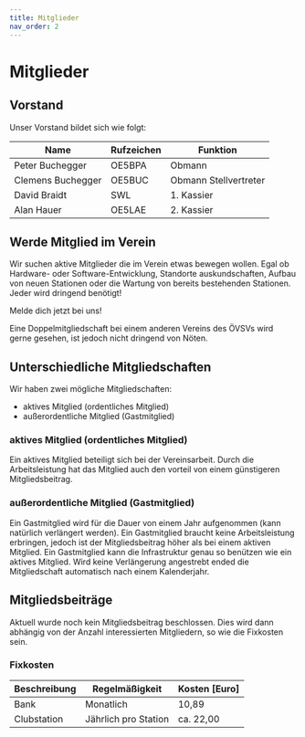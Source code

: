 ```yaml
---
title: Mitglieder
nav_order: 2
---
```


# Mitglieder

## Vorstand

Unser Vorstand bildet sich wie folgt:

| Name              | Rufzeichen | Funktion              |
| ----------------- | ---------- | --------------------- |
| Peter Buchegger   | OE5BPA     | Obmann                |
| Clemens Buchegger | OE5BUC     | Obmann Stellvertreter |
| David Braidt      | SWL        | 1. Kassier            |
| Alan Hauer        | OE5LAE     | 2. Kassier            |


## Werde Mitglied im Verein

Wir suchen aktive Mitglieder die im Verein etwas bewegen wollen.
Egal ob Hardware- oder Software-Entwicklung, Standorte auskundschaften, Aufbau von neuen Stationen oder die Wartung von bereits bestehenden Stationen. Jeder wird dringend benötigt!

Melde dich jetzt bei uns!

Eine Doppelmitgliedschaft bei einem anderen Vereins des ÖVSVs wird gerne gesehen, ist jedoch nicht dringend von Nöten.

## Unterschiedliche Mitgliedschaften

Wir haben zwei mögliche Mitgliedschaften:

- aktives Mitglied (ordentliches Mitglied)
- außerordentliche Mitglied (Gastmitglied)

### aktives Mitglied (ordentliches Mitglied)

Ein aktives Mitglied beteiligt sich bei der Vereinsarbeit. Durch die Arbeitsleistung hat das Mitglied auch den vorteil von einem günstigeren Mitgliedsbeitrag.

### außerordentliche Mitglied (Gastmitglied)

Ein Gastmitglied wird für die Dauer von einem Jahr aufgenommen (kann natürlich verlängert werden). Ein Gastmitglied braucht keine Arbeitsleistung erbringen, jedoch ist der Mitgliedsbeitrag höher als bei einem aktiven Mitglied. Ein Gastmitglied kann die Infrastruktur genau so benützen wie ein aktives Mitglied. Wird keine Verlängerung angestrebt ended die Mitgliedschaft automatisch nach einem Kalenderjahr.

## Mitgliedsbeiträge

Aktuell wurde noch kein Mitgliedsbeitrag beschlossen. Dies wird dann abhängig von der Anzahl interessierten Mitgliedern, so wie die Fixkosten sein.

### Fixkosten

| Beschreibung | Regelmäßigkeit       | Kosten [Euro] |
| ------------ | -------------------- | ------------- |
| Bank         | Monatlich            | 10,89         |
| Clubstation  | Jährlich pro Station | ca. 22,00     |
